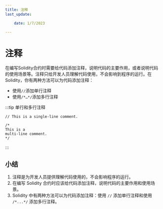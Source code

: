 ```yaml
---
title: 注释
last_update:

    date: 1/7/2023

---
```


# 注释

在编写Solidity合约时需要给代码添加注释，说明代码的主要作用，或者说明代码的使用场景等。注释只给开发人员理解代码使用，不会影响到程序的运行。在Solidity，你有两种方法可以为代码添加注释：

* 使用`//`添加单行注释
* 使用`/*…*/`添加多行注释

:::tip 单行和多行注释 

```solidity
// This is a single-line comment.

/*
This is a
multi-line comment.
*/
```

:::

## 小结

1. 注释是为开发人员提供理解代码使用的，不会影响程序的运行。
2. 在编写 Solidity 合约时应该给代码添加注释，说明代码的主要作用和使用场景。
3. Solidity 中有两种方法可以为代码添加注释：使用 `//` 添加单行注释和使用 `/*...*/` 添加多行注释。
